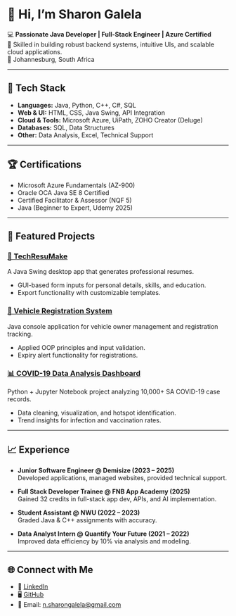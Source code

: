 # 👋 Hi, I’m Sharon Galela  

💻 **Passionate Java Developer | Full-Stack Engineer | Azure Certified**  
🚀 Skilled in building robust backend systems, intuitive UIs, and scalable cloud applications.  
📍 Johannesburg, South Africa  

---

## 🔧 Tech Stack  

- **Languages:** Java, Python, C++, C#, SQL  
- **Web & UI:** HTML, CSS, Java Swing, API Integration  
- **Cloud & Tools:** Microsoft Azure, UiPath, ZOHO Creator (Deluge)  
- **Databases:** SQL, Data Structures  
- **Other:** Data Analysis, Excel, Technical Support  

---

## 🏆 Certifications  

- Microsoft Azure Fundamentals (AZ-900)  
- Oracle OCA Java SE 8 Certified  
- Certified Facilitator & Assessor (NQF 5)  
- Java (Beginner to Expert, Udemy 2025)

---

## 📂 Featured Projects  

### [💼 TechResuMake](https://github.com/ShariieG/TechResuMake)  
A Java Swing desktop app that generates professional resumes.  
- GUI-based form inputs for personal details, skills, and education.  
- Export functionality with customizable templates.  

### [🚗 Vehicle Registration System](https://github.com/ShariieG/Vehicle-Registration)  
Java console application for vehicle owner management and registration tracking.  
- Applied OOP principles and input validation.  
- Expiry alert functionality for registrations.  

### [📊 COVID-19 Data Analysis Dashboard](https://github.com/ShariieG/Covid-analysis-project)  
Python + Jupyter Notebook project analyzing 10,000+ SA COVID-19 case records.  
- Data cleaning, visualization, and hotspot identification.  
- Trend insights for infection and vaccination rates.  

---

## 📈 Experience  

- **Junior Software Engineer @ Demisize (2023 – 2025)**  
  Developed applications, managed websites, provided technical support.  

- **Full Stack Developer Trainee @ FNB App Academy (2025)**  
  Gained 32 credits in full-stack app dev, APIs, and AI implementation.  

- **Student Assistant @ NWU (2022 – 2023)**  
  Graded Java & C++ assignments with accuracy.  

- **Data Analyst Intern @ Quantify Your Future (2021 – 2022)**  
  Improved data efficiency by 10% via analysis and modeling.  

---

## 🌐 Connect with Me  

- 💼 [LinkedIn](https://www.linkedin.com/in/sharon-galela-6998bb265)  
- 🖥️ [GitHub](https://github.com/ShariieG)  
- 📧 Email: n.sharongalela@gmail.com  
